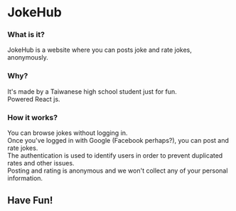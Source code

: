 # JokeHub
### What is it?
JokeHub is a website where you can posts joke and rate jokes, anonymously. 
### Why?
It's made by a Taiwanese high school student just for fun.  
Powered React js.
### How it works?
You can browse jokes without logging in.  
Once you've logged in with Google (Facebook perhaps?), you can post and rate jokes.  
The authentication is used to identify users in order to prevent duplicated rates and other issues.  
Posting and rating is anonymous and we won't collect any of your personal information.

## Have Fun!
